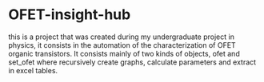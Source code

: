 # OFET-insight-hub
this is a project that was created during my undergraduate project in physics, it consists in the automation of the characterization of OFET organic transistors.  It consists mainly of two kinds of objects, ofet and set_ofet where recursively create graphs, calculate parameters and extract in excel tables. 
